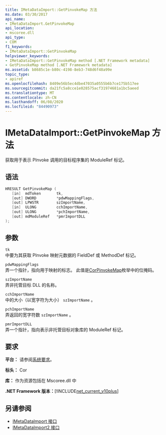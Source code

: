 ```yaml
---
title: IMetaDataImport::GetPinvokeMap 方法
ms.date: 03/30/2017
api_name:
- IMetaDataImport.GetPinvokeMap
api_location:
- mscoree.dll
api_type:
- COM
f1_keywords:
- IMetaDataImport::GetPinvokeMap
helpviewer_keywords:
- IMetaDataImport::GetPinvokeMap method [.NET Framework metadata]
- GetPinvokeMap method [.NET Framework metadata]
ms.assetid: b8685c1e-b80c-4198-8eb3-748d6f48a99e
topic_type:
- apiref
ms.openlocfilehash: 8409e56b5ec4dbe47035a0555b6b7ce175b517ee
ms.sourcegitcommit: da21fc5a8cce1e028575acf31974681a1bc5aeed
ms.translationtype: MT
ms.contentlocale: zh-CN
ms.lasthandoff: 06/08/2020
ms.locfileid: "84490973"
---
```

# <a name="imetadataimportgetpinvokemap-method"></a>IMetaDataImport::GetPinvokeMap 方法
获取用于表示 PInvoke 调用的目标程序集的 ModuleRef 标记。  
  
## <a name="syntax"></a>语法  
  
```cpp  
HRESULT GetPinvokeMap (  
   [in]  mdToken       tk,  
   [out] DWORD         *pdwMappingFlags,  
   [out] LPWSTR        szImportName,  
   [in]  ULONG         cchImportName,  
   [out] ULONG         *pchImportName,  
   [out] mdModuleRef   *pmrImportDLL  
);  
```  
  
## <a name="parameters"></a>参数  
 `tk`  
 中要为其获取 PInvoke 映射元数据的 FieldDef 或 MethodDef 标记。  
  
 `pdwMappingFlags`  
 弄一个指针，指向用于映射的标志。 此值是[CorPinvokeMap](corpinvokemap-enumeration.md)枚举中的位掩码。  
  
 `szImportName`  
 弄非托管目标 DLL 的名称。  
  
 `cchImportName`  
 中的大小（以宽字符为大小） `szImportName` 。  
  
 `pchImportName`  
 弄返回的宽字符数 `szImportName` 。  
  
 `pmrImportDLL`  
 弄一个指针，指向表示非托管目标对象库的 ModuleRef 标记。  
  
## <a name="requirements"></a>要求  
 **平台：** 请参阅[系统要求](../../get-started/system-requirements.md)。  
  
 **标头：** Cor  
  
 **库：** 作为资源包括在 Mscoree.dll 中  
  
 **.NET Framework 版本：**[!INCLUDE[net_current_v10plus](../../../../includes/net-current-v10plus-md.md)]  
  
## <a name="see-also"></a>另请参阅

- [IMetaDataImport 接口](imetadataimport-interface.md)
- [IMetaDataImport2 接口](imetadataimport2-interface.md)
